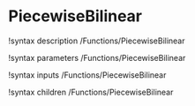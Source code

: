 <!-- MOOSE Documentation Stub: Remove this when content is added. -->

# PiecewiseBilinear
!syntax description /Functions/PiecewiseBilinear

!syntax parameters /Functions/PiecewiseBilinear

!syntax inputs /Functions/PiecewiseBilinear

!syntax children /Functions/PiecewiseBilinear
